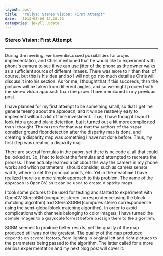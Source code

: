 ```yaml
---
layout: post
title:  "Yuliya: Stereo Vision: First Attempt"
date:   2015-02-06 14:28:53
categories: jekyll update
---
```




### Stereo Vision: First Attempt
-------------

During the meeting, we have discussed possibilities for project implementation, and Chris mentioned that he would like to experiment with phone's camera to see if we can use jitter of the phone as the owner walks as a sufficient source of different images. There was more to it than that, of course, but this is his idea and so I will not go into much detail as Chris will discuss it into his section. As for me, I thought that if this succeeds, then the pictures will be taken from different angles, and so we might proceed with the stereo vision approach from the paper I have mentioned in my previous post. 

I have planned for my first attempt to be something small, so that I get the general feeling about the approach, and it will be relatively easy to implement without a lot of time investment. Thus, I have thought I would look into a ground plane detection, but it turned out a bit more complicated than I thought. The reason for that was that the authors of the paper consider ground floor detection after the disparity map is done, and creating a disparity map was something I have not done before. Thus, my first step was creating a disparity map. 

There are several formulas in the paper, yet there is no code at all that could be looked at. So, I had to look at the formulas and attempted to recreate the process. I have actually learned a bit about the way the camera in my phone works and which parameters I should consider, such as camera sensor width, where to set the principal points, etc. Yet in the meantime I have realized there is a more simple approach to this problem. The name of the approach is OpenCV, as it can be used to create disparity maps.

I took some pictures to be used for testing and started to experiment with OpenCV StereoBM (computes stereo correspondence using the block matching algorithm) and StereoSGBM (computes stereo correspondence using the semi-global block matching algorithm). In order to avoid complications with channels belonging to color imagers, I have turned the sample images to a grayscale format before passign them to the algorithm.

SGBM seemed to produce better results, yet the quality of the map produced still was not the greatest. The quality of the map produced depends on several factors, from lighting in original left and right pictures to the parameters being passed to the algorithm. The latter called for a more serious experimentation and my next blog post will cover it. 